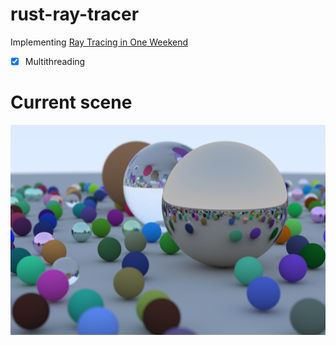 # rust-ray-tracer

Implementing [Ray Tracing in One Weekend](https://raytracing.github.io/books/RayTracingInOneWeekend.html)

- [x] Multithreading

# Current scene
![](image.png)